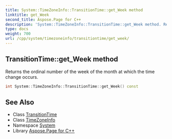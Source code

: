 ```yaml
---
title: System::TimeZoneInfo::TransitionTime::get_Week method
linktitle: get_Week
second_title: Aspose.Page for C++
description: 'System::TimeZoneInfo::TransitionTime::get_Week method. Returns the ordinal number of the week of the month at which the time change occurs in C++.'
type: docs
weight: 700
url: /cpp/system/timezoneinfo/transitiontime/get_week/
---
```

## TransitionTime::get_Week method


Returns the ordinal number of the week of the month at which the time change occurs.

```cpp
int System::TimeZoneInfo::TransitionTime::get_Week() const
```

## See Also

* Class [TransitionTime](../)
* Class [TimeZoneInfo](../../)
* Namespace [System](../../../)
* Library [Aspose.Page for C++](../../../../)
